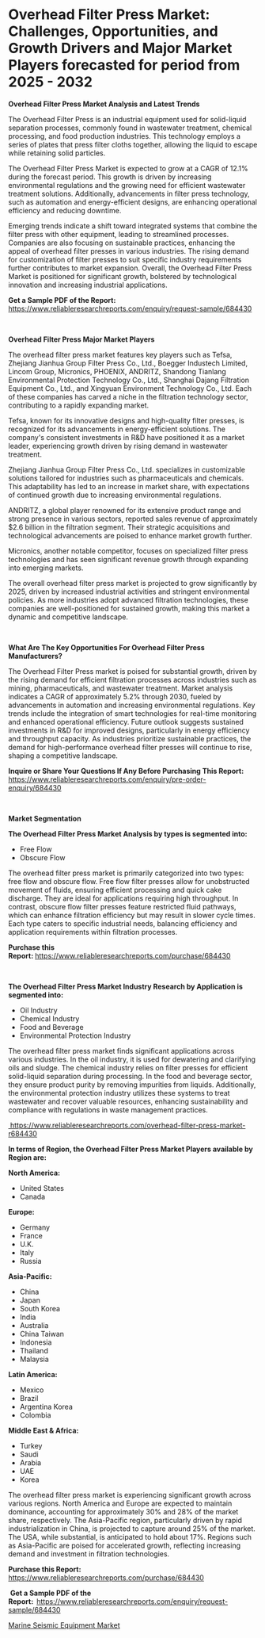 <p><h1>Overhead Filter Press Market: Challenges, Opportunities, and Growth Drivers and Major Market Players forecasted for period from 2025 - 2032</h1></p><p><strong>Overhead Filter Press Market Analysis and Latest Trends</strong></p>
<p><p>The Overhead Filter Press is an industrial equipment used for solid-liquid separation processes, commonly found in wastewater treatment, chemical processing, and food production industries. This technology employs a series of plates that press filter cloths together, allowing the liquid to escape while retaining solid particles. </p><p>The Overhead Filter Press Market is expected to grow at a CAGR of 12.1% during the forecast period. This growth is driven by increasing environmental regulations and the growing need for efficient wastewater treatment solutions. Additionally, advancements in filter press technology, such as automation and energy-efficient designs, are enhancing operational efficiency and reducing downtime.</p><p>Emerging trends indicate a shift toward integrated systems that combine the filter press with other equipment, leading to streamlined processes. Companies are also focusing on sustainable practices, enhancing the appeal of overhead filter presses in various industries. The rising demand for customization of filter presses to suit specific industry requirements further contributes to market expansion. Overall, the Overhead Filter Press Market is positioned for significant growth, bolstered by technological innovation and increasing industrial applications.</p></p>
<p><strong>Get a Sample PDF of the Report:&nbsp;</strong> <a href="https://www.reliableresearchreports.com/enquiry/request-sample/684430?utm_campaign=3281&utm_medium=2&utm_source=Github&utm_content=ia&utm_term=10042025&utm_id=overhead-filter-press">https://www.reliableresearchreports.com/enquiry/request-sample/684430</a></p>
<p>&nbsp;</p>
<p><strong>Overhead Filter Press Major Market Players</strong></p>
<p><p>The overhead filter press market features key players such as Tefsa, Zhejiang Jianhua Group Filter Press Co., Ltd., Boegger Industech Limited, Lincom Group, Micronics, PHOENIX, ANDRITZ, Shandong Tianlang Environmental Protection Technology Co., Ltd., Shanghai Dajang Filtration Equipment Co., Ltd., and Xingyuan Environment Technology Co., Ltd. Each of these companies has carved a niche in the filtration technology sector, contributing to a rapidly expanding market.</p><p>Tefsa, known for its innovative designs and high-quality filter presses, is recognized for its advancements in energy-efficient solutions. The company's consistent investments in R&D have positioned it as a market leader, experiencing growth driven by rising demand in wastewater treatment.</p><p>Zhejiang Jianhua Group Filter Press Co., Ltd. specializes in customizable solutions tailored for industries such as pharmaceuticals and chemicals. This adaptability has led to an increase in market share, with expectations of continued growth due to increasing environmental regulations.</p><p>ANDRITZ, a global player renowned for its extensive product range and strong presence in various sectors, reported sales revenue of approximately $2.6 billion in the filtration segment. Their strategic acquisitions and technological advancements are poised to enhance market growth further.</p><p>Micronics, another notable competitor, focuses on specialized filter press technologies and has seen significant revenue growth through expanding into emerging markets. </p><p>The overall overhead filter press market is projected to grow significantly by 2025, driven by increased industrial activities and stringent environmental policies. As more industries adopt advanced filtration technologies, these companies are well-positioned for sustained growth, making this market a dynamic and competitive landscape.</p></p>
<p>&nbsp;</p>
<p><strong>What Are The Key Opportunities For Overhead Filter Press Manufacturers?</strong></p>
<p><p>The Overhead Filter Press market is poised for substantial growth, driven by the rising demand for efficient filtration processes across industries such as mining, pharmaceuticals, and wastewater treatment. Market analysis indicates a CAGR of approximately 5.2% through 2030, fueled by advancements in automation and increasing environmental regulations. Key trends include the integration of smart technologies for real-time monitoring and enhanced operational efficiency. Future outlook suggests sustained investments in R&D for improved designs, particularly in energy efficiency and throughput capacity. As industries prioritize sustainable practices, the demand for high-performance overhead filter presses will continue to rise, shaping a competitive landscape.</p></p>
<p><strong>Inquire or Share Your Questions If Any Before Purchasing This Report:</strong> <a href="https://www.reliableresearchreports.com/enquiry/pre-order-enquiry/684430?utm_campaign=3281&utm_medium=2&utm_source=Github&utm_content=ia&utm_term=10042025&utm_id=overhead-filter-press">https://www.reliableresearchreports.com/enquiry/pre-order-enquiry/684430</a></p>
<p>&nbsp;</p>
<p><strong>Market Segmentation</strong></p>
<p><strong>The Overhead Filter Press Market Analysis by types is segmented into:</strong></p>
<p><ul><li>Free Flow</li><li>Obscure Flow</li></ul></p>
<p><p>The overhead filter press market is primarily categorized into two types: free flow and obscure flow. Free flow filter presses allow for unobstructed movement of fluids, ensuring efficient processing and quick cake discharge. They are ideal for applications requiring high throughput. In contrast, obscure flow filter presses feature restricted fluid pathways, which can enhance filtration efficiency but may result in slower cycle times. Each type caters to specific industrial needs, balancing efficiency and application requirements within filtration processes.</p></p>
<p><strong>Purchase this Report:&nbsp;</strong><a href="https://www.reliableresearchreports.com/purchase/684430?utm_campaign=3281&utm_medium=2&utm_source=Github&utm_content=ia&utm_term=10042025&utm_id=overhead-filter-press">https://www.reliableresearchreports.com/purchase/684430</a></p>
<p>&nbsp;</p>
<p><strong>The Overhead Filter Press Market Industry Research by Application is segmented into:</strong></p>
<p><ul><li>Oil Industry</li><li>Chemical Industry</li><li>Food and Beverage</li><li>Environmental Protection Industry</li></ul></p>
<p><p>The overhead filter press market finds significant applications across various industries. In the oil industry, it is used for dewatering and clarifying oils and sludge. The chemical industry relies on filter presses for efficient solid-liquid separation during processing. In the food and beverage sector, they ensure product purity by removing impurities from liquids. Additionally, the environmental protection industry utilizes these systems to treat wastewater and recover valuable resources, enhancing sustainability and compliance with regulations in waste management practices.</p></p>
<p><a href="https://www.reliableresearchreports.com/overhead-filter-press-market-r684430?utm_campaign=3281&utm_medium=2&utm_source=Github&utm_content=ia&utm_term=10042025&utm_id=overhead-filter-press">&nbsp;https://www.reliableresearchreports.com/overhead-filter-press-market-r684430</a></p>
<p><strong>In terms of Region, the Overhead Filter Press Market Players available by Region are:</strong></p>
<p>
    <p> <strong> North America: </strong>
        <ul>
            <li>United States</li>
            <li>Canada</li>
        </ul>
        </p> 
    <p> <strong> Europe: </strong>
        <ul>
            <li>Germany</li>
            <li>France</li>
            <li>U.K.</li>
            <li>Italy</li>
            <li>Russia</li>
        </ul>
        </p> 
    <p> <strong> Asia-Pacific: </strong>
        <ul>
            <li>China</li>
            <li>Japan</li>
            <li>South Korea</li>
            <li>India</li>
            <li>Australia</li>
            <li>China Taiwan</li>
            <li>Indonesia</li>
            <li>Thailand</li>
            <li>Malaysia</li>
        </ul>
        </p> 
    <p> <strong> Latin America: </strong>
        <ul>
            <li>Mexico</li>
            <li>Brazil</li>
            <li>Argentina Korea</li>
            <li>Colombia</li>
        </ul>
        </p> 
    <p> <strong> Middle East & Africa: </strong>
        <ul>
            <li>Turkey</li>
            <li>Saudi</li>
            <li>Arabia</li>
            <li>UAE</li>
            <li>Korea</li>
        </ul>
    </p>
    </p>
<p><p>The overhead filter press market is experiencing significant growth across various regions. North America and Europe are expected to maintain dominance, accounting for approximately 30% and 28% of the market share, respectively. The Asia-Pacific region, particularly driven by rapid industrialization in China, is projected to capture around 25% of the market. The USA, while substantial, is anticipated to hold about 17%. Regions such as Asia-Pacific are poised for accelerated growth, reflecting increasing demand and investment in filtration technologies.</p></p>
<p><strong>Purchase this Report: </strong><a href="https://www.reliableresearchreports.com/purchase/684430?utm_campaign=3281&utm_medium=2&utm_source=Github&utm_content=ia&utm_term=10042025&utm_id=overhead-filter-press">https://www.reliableresearchreports.com/purchase/684430</a></p>
<p>&nbsp;<strong>Get a Sample PDF of the Report:&nbsp;&nbsp;</strong><a href="https://www.reliableresearchreports.com/enquiry/request-sample/684430?utm_campaign=3281&utm_medium=2&utm_source=Github&utm_content=ia&utm_term=10042025&utm_id=overhead-filter-press">https://www.reliableresearchreports.com/enquiry/request-sample/684430</a></p>
<p><strong></strong></p>
<p><p><a href="https://github.com/aertsfecto0h/Market-Research-Report-List-1/blob/main/marine-seismic-equipment-market.md?utm_campaign=3281&utm_medium=2&utm_source=Github&utm_content=ia&utm_term=10042025&utm_id=overhead-filter-press">Marine Seismic Equipment Market</a></p></p>
